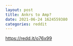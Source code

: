 ```yaml
--- 
layout: post 
title: Ankrs to Amp? 
date: 2021-06-24 1624559380 
categories: reddit 
--- 
```

https://redd.it/o76x99